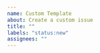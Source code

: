 ```yaml
---
name: Custom Template
about: Create a custom issue
title: ""
labels: "status:new"
assignees: ""
---
```


<!--- Please DO NOT remove the automatically added 'new issue' label -->
<!--- Provide a general summary of the issue in the Title above -->
